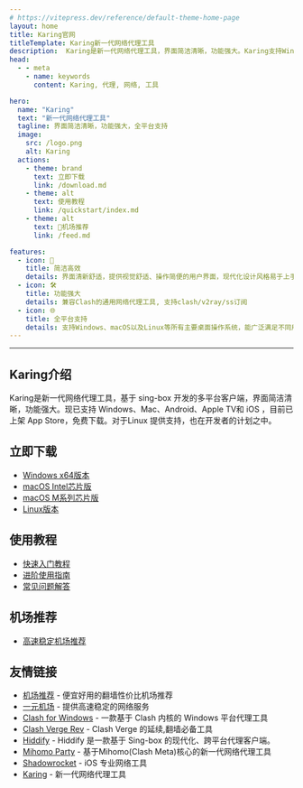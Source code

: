 ```yaml
---
# https://vitepress.dev/reference/default-theme-home-page
layout: home
title: Karing官网
titleTemplate: Karing新一代网络代理工具
description:  Karing是新一代网络代理工具，界面简洁清晰，功能强大。Karing支持Windows、macOS以及Linux等所有主要桌面操作系统，能广泛满足不同用户的需求。
head:
  - - meta
    - name: keywords
      content: Karing, 代理, 网络, 工具

hero:
  name: "Karing"
  text: "新一代网络代理工具"
  tagline: 界面简洁清晰，功能强大，全平台支持
  image:
    src: /logo.png
    alt: Karing
  actions:
    - theme: brand
      text: 立即下载
      link: /download.md
    - theme: alt
      text: 使用教程
      link: /quickstart/index.md
    - theme: alt
      text: 🎉机场推荐
      link: /feed.md  

features:
  - icon: 🚀
    title: 简洁高效
    details: 界面清新舒适，提供视觉舒适、操作简便的用户界面，现代化设计风格易于上手
  - icon: 🛠️
    title: 功能强大
    details: 兼容Clash的通用网络代理工具, 支持clash/v2ray/ss订阅
  - icon: 🌐
    title: 全平台支持
    details: 支持Windows、macOS以及Linux等所有主要桌面操作系统，能广泛满足不同用户的需求
---
```


------
## Karing介绍

Karing是新一代网络代理工具，基于 sing-box 开发的多平台客户端，界面简洁清晰，功能强大。现已支持 Windows、Mac、Android、Apple TV和 iOS ，目前已上架 App Store，免费下载。对于Linux 提供支持，也在开发者的计划之中。

## 立即下载

- [Windows x64版本](/download.md#windows版本)
- [macOS Intel芯片版](/download.md#macos版本)
- [macOS M系列芯片版](/download.md#macos版本)
- [Linux版本](/download.md#linux版本)

## 使用教程

- [快速入门教程](/quickstart/index.md)
- [进阶使用指南](/quickstart/advanced.md)
- [常见问题解答](/faq.md)

## 机场推荐

- [高速稳定机场推荐](/feed.md)

## 友情链接

- [机场推荐](https://jichangtuijian.uk) - 便宜好用的翻墙性价比机场推荐
- [一元机场](https://1yuan.uk/) - 提供高速稳定的网络服务
- [Clash for Windows](https://clashcn.org) - 一款基于 Clash 内核的 Windows 平台代理工具
- [Clash Verge Rev](https://clash-verge-rev.org) - Clash Verge 的延续,翻墙必备工具
- [Hiddify](https://hiddifycn.org) - Hiddify 是一款基于 Sing-box 的现代化、跨平台代理客户端。
- [Mihomo Party](https://mihomo.bid) - 基于Mihomo(Clash Meta)核心的新一代网络代理工具
- [Shadowrocket](https://shadowrocket.uk) - iOS 专业网络工具
- [Karing](https://karing.uk) - 新一代网络代理工具